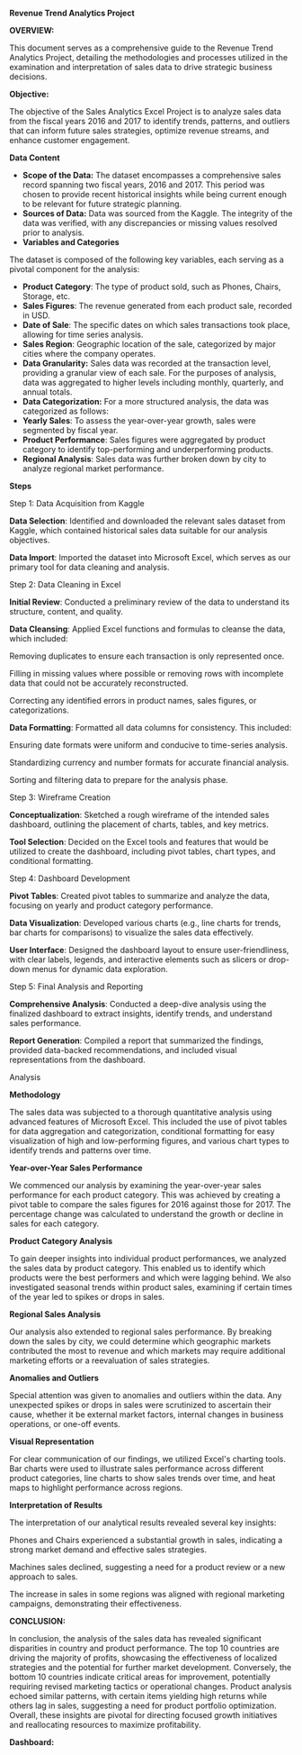 **Revenue Trend Analytics Project**

**OVERVIEW:**

This document serves as a comprehensive guide to the Revenue Trend Analytics Project, detailing the methodologies and processes utilized in the examination and interpretation of sales data to drive strategic business decisions.

**Objective:**

The objective of the Sales Analytics Excel Project is to analyze sales data from the fiscal years 2016 and 2017 to identify trends, patterns, and outliers that can inform future sales strategies, optimize revenue streams, and enhance customer engagement.

**Data Content**

- **Scope of the Data:** The dataset encompasses a comprehensive sales record spanning two fiscal years, 2016 and 2017. This period was chosen to provide recent historical insights while being current enough to be relevant for future strategic planning.
- **Sources of Data:** Data was sourced from the Kaggle. The integrity of the data was verified, with any discrepancies or missing values resolved prior to analysis.
- **Variables and Categories**

The dataset is composed of the following key variables, each serving as a pivotal component for the analysis:

- **Product Category**: The type of product sold, such as Phones, Chairs, Storage, etc.
- **Sales Figures**: The revenue generated from each product sale, recorded in USD.
- **Date of Sale**: The specific dates on which sales transactions took place, allowing for time series analysis.
- **Sales Region**: Geographic location of the sale, categorized by major cities where the company operates.
- **Data Granularity:** Sales data was recorded at the transaction level, providing a granular view of each sale. For the purposes of analysis, data was aggregated to higher levels including monthly, quarterly, and annual totals.
- **Data Categorization:** For a more structured analysis, the data was categorized as follows:
- **Yearly Sales**: To assess the year-over-year growth, sales were segmented by fiscal year.
- **Product Performance**: Sales figures were aggregated by product category to identify top-performing and underperforming products.
- **Regional Analysis**: Sales data was further broken down by city to analyze regional market performance.

**Steps**

Step 1: Data Acquisition from Kaggle

**Data Selection**: Identified and downloaded the relevant sales dataset from Kaggle, which contained historical sales data suitable for our analysis objectives.

**Data Import**: Imported the dataset into Microsoft Excel, which serves as our primary tool for data cleaning and analysis.

Step 2: Data Cleaning in Excel

**Initial Review**: Conducted a preliminary review of the data to understand its structure, content, and quality.

**Data Cleansing**: Applied Excel functions and formulas to cleanse the data, which included:

Removing duplicates to ensure each transaction is only represented once.

Filling in missing values where possible or removing rows with incomplete data that could not be accurately reconstructed.

Correcting any identified errors in product names, sales figures, or categorizations.

**Data Formatting**: Formatted all data columns for consistency. This included:

Ensuring date formats were uniform and conducive to time-series analysis.

Standardizing currency and number formats for accurate financial analysis.

Sorting and filtering data to prepare for the analysis phase.

Step 3: Wireframe Creation

**Conceptualization**: Sketched a rough wireframe of the intended sales dashboard, outlining the placement of charts, tables, and key metrics.

**Tool Selection**: Decided on the Excel tools and features that would be utilized to create the dashboard, including pivot tables, chart types, and conditional formatting.

Step 4: Dashboard Development

**Pivot Tables**: Created pivot tables to summarize and analyze the data, focusing on yearly and product category performance.

**Data Visualization**: Developed various charts (e.g., line charts for trends, bar charts for comparisons) to visualize the sales data effectively.

**User Interface**: Designed the dashboard layout to ensure user-friendliness, with clear labels, legends, and interactive elements such as slicers or drop-down menus for dynamic data exploration.

Step 5: Final Analysis and Reporting

**Comprehensive Analysis**: Conducted a deep-dive analysis using the finalized dashboard to extract insights, identify trends, and understand sales performance.

**Report Generation**: Compiled a report that summarized the findings, provided data-backed recommendations, and included visual representations from the dashboard.



Analysis 

**Methodology**

The sales data was subjected to a thorough quantitative analysis using advanced features of Microsoft Excel. This included the use of pivot tables for data aggregation and categorization, conditional formatting for easy visualization of high and low-performing figures, and various chart types to identify trends and patterns over time.

**Year-over-Year Sales Performance**

We commenced our analysis by examining the year-over-year sales performance for each product category. This was achieved by creating a pivot table to compare the sales figures for 2016 against those for 2017. The percentage change was calculated to understand the growth or decline in sales for each category.

**Product Category Analysis**

To gain deeper insights into individual product performances, we analyzed the sales data by product category. This enabled us to identify which products were the best performers and which were lagging behind. We also investigated seasonal trends within product sales, examining if certain times of the year led to spikes or drops in sales.

**Regional Sales Analysis**

Our analysis also extended to regional sales performance. By breaking down the sales by city, we could determine which geographic markets contributed the most to revenue and which markets may require additional marketing efforts or a reevaluation of sales strategies.

**Anomalies and Outliers**

Special attention was given to anomalies and outliers within the data. Any unexpected spikes or drops in sales were scrutinized to ascertain their cause, whether it be external market factors, internal changes in business operations, or one-off events.

**Visual Representation**

For clear communication of our findings, we utilized Excel's charting tools. Bar charts were used to illustrate sales performance across different product categories, line charts to show sales trends over time, and heat maps to highlight performance across regions.

**Interpretation of Results**

The interpretation of our analytical results revealed several key insights:

Phones and Chairs experienced a substantial growth in sales, indicating a strong market demand and effective sales strategies.

Machines sales declined, suggesting a need for a product review or a new approach to sales.

The increase in sales in some regions was aligned with regional marketing campaigns, demonstrating their effectiveness.




**CONCLUSION:**

In conclusion, the analysis of the sales data has revealed significant disparities in country and product performance. The top 10 countries are driving the majority of profits, showcasing the effectiveness of localized strategies and the potential for further market development. Conversely, the bottom 10 countries indicate critical areas for improvement, potentially requiring revised marketing tactics or operational changes. Product analysis echoed similar patterns, with certain items yielding high returns while others lag in sales, suggesting a need for product portfolio optimization. Overall, these insights are pivotal for directing focused growth initiatives and reallocating resources to maximize profitability.

**Dashboard:**
